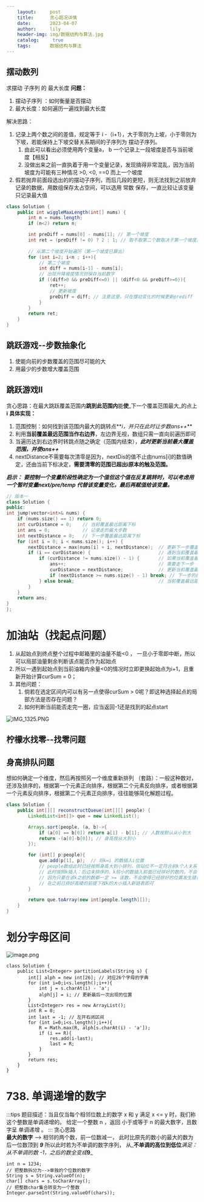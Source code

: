 ```yaml
---
    layout:     post
    title:      贪心题况详情
    date:       2023-04-07
    author:     lily
    header-img: img/数据结构与算法.jpg
    catalog: 	 true
    tags:       数据结构与算法
---
```


## 摆动数列
求摆动 子序列 的 最大长度
**问题：**

1. 摆动子序列 ：如何衡量是否摆动
2. 最大长度：如何遍历一遍找到最大长度

解决思路：

1. 记录上两个数之间的差值，规定等于 i -（i+1），大于零则为上坡，小于零则为下坡，若能保持上下坡交替关系期间的子序列为  摆动子序列。
   1. 由此可以看出必须使用两个变量a， b 一个记录上一段坡度是否与当前坡度【相反】
   2. 没做出来之前一直执着于用一个变量记录，发现搞得非常混乱，因为当前坡度为可能有三种情况 >0,  <0,  ==0 而上一个坡度
2. 假若抛弃前面段选出的的摆动子序列，而后几段的更短，则无法找到之前放弃记录的数据，用数组保存太占空间，可以选用 常数 保存，一直比较让该变量只记录最大值
```java
class Solution {
    public int wiggleMaxLength(int[] nums) {
        int n = nums.length;
        if (n<2) return n;

        int preDiff = nums[0] - nums[1]; // 第一个坡度
        int ret = (preDiff != 0) ? 2 : 1; // 取不取第二个数取决于第一个坡度是否为0
        
        // 从第二个坡度开始遍历（第一个坡度已算出）
        for (int i=2; i<n ; i++){
            // 第二个坡度
            int diff = nums[i-1] - nums[i];
            // 出现升降坡度情况则保存当前数字
            if ((diff>0 && preDiff<=0) || (diff<0 && preDiff>=0)){
                ret++;
                // 更新坡度
                preDiff = diff; // 注意这里，只在摆动变化的时候更新prediff 
            }
        }
        return ret;
    }
}
```
## 跳跃游戏--步数抽象化

1. 使能向前的步数覆盖的范围尽可能的大
2. 用最少的步数增大覆盖范围
## 跳跃游戏Ⅱ
贪心思路：在最大跳跃覆盖范围内**跳到此范围内**能**使**_下一个覆盖范围最大_的点上**i**
**具体实现：**

1. 范围控制：如何找到该范围内最大的跳转点**_i，并只在此时让步数ans++_**
2. 利用**当前覆盖最远范围当作右边界**，左边界无视，数组只需一直向前遍历即可
3. 当遍历达到右边界时转跳点随之确定（范围内结束），**_此时更新当前最大覆盖范围，并使ans++_**
4. nextDistance不需要每次清零是因为，nextDis的值不止由nums[i]的数值确定，还由当前下标决定，**需要清零的范围已超出i原本的触及范围。**

**_启示：_**
**_要控制一个变量阶段性确定为一个值但这个值在反复跳转时，可以考虑用一个暂时变量next/pre/temp 代替该变量变化，最后再赋值给该变量。_**
```cpp
// 版本一
class Solution {
public:
int jump(vector<int>& nums) {
    if (nums.size() == 1) return 0;
    int curDistance = 0;    // 当前覆盖最远距离下标
    int ans = 0;            // 记录走的最大步数
    int nextDistance = 0;   // 下一步覆盖最远距离下标
    for (int i = 0; i < nums.size(); i++) {
        nextDistance = max(nums[i] + i, nextDistance);  // 更新下一步覆盖最远距离下标
        if (i == curDistance) {                         // 遇到当前覆盖最远距离下标
            if (curDistance != nums.size() - 1) {       // 如果当前覆盖最远距离下标不是终点
                ans++;                                  // 需要走下一步
                curDistance = nextDistance;             // 更新当前覆盖最远距离下标（相当于加油了）
                if (nextDistance >= nums.size() - 1) break; // 下一步的覆盖范围已经可以达到终点，结束循环
            } else break;                               // 当前覆盖最远距离下标是集合终点，不用做ans++操作了，直接结束
        }
    }
    return ans;
}
};
```
# 加油站（找起点问题）

1. 从起始点到终点整个过程中邮箱里的油量不能<0 ， 一旦小于零即中断，所以可以局部油量剩余判断该点能否作为起始点
2. 所以一遇到起始点到当前油箱内余量<0的情况时立即更换起始点为i+1，且重新开始计算curSum = 0；
3. 其他问题：
   1. 倘若在选定区间内可以有另一点使得curSum > 0呢？即这种选择起点的局部方法是否存在问题？
   2. 如何判断当前能否走完一圈，应当返回-1还是找到的起点start

![IMG_1325.PNG](https://cdn.nlark.com/yuque/0/2023/png/1238904/1676513642569-4e832eeb-a9a3-4d96-918c-c70d02dbbbd6.png#averageHue=%23fefefe&clientId=uca334234-4546-4&from=paste&height=343&id=u583d1956&name=IMG_1325.PNG&originHeight=514&originWidth=1582&originalType=binary&ratio=1.5&rotation=0&showTitle=false&size=60649&status=done&style=none&taskId=uaa5daebf-bfa8-4193-a535-9c3c42f71cb&title=&width=1054.6666666666667)

## 柠檬水找零--找零问题

## 身高排队问题
想如何确定一个维度，然后再按照另一个维度重新排列
（套路）：一般这种数对，还涉及排序的，根据第一个元素正向排序，根据第二个元素反向排序，或者根据第一个元素反向排序，根据第二个元素正向排序，往往能够简化解题过程。
```java
class Solution {
    public int[][] reconstructQueue(int[][] people) {
        LinkedList<int[]> que = new LinkedList();

        Arrays.sort(people, (a, b)->{
            if (a[0] == b[0]) return a[1] - b[1]; // 人数按默认从小到大
            return -(a[0]-b[0]); // 身高按从大到小
        });

        for (int[] p:people){
            que.add(p[1], p);  // 将k=i 的数插入i位置
            // people数组此时已经按照身高大到小排列，但站位不一定符合前k个人关系
            // 此时按照k插入：后边未排序的、k较小的数插入前面已经排好的数内，不会有任何新问题
            // 因为只要在该k之前的数都一定 >= 该数，不会使得已经排好的位置发生错误，
            // 在之前已排好高矮的前提下按k的大小插入新链表即可
        }

        return que.toArray(new int[people.length][]);
    }
}
```
# 划分字母区间
![image.png](https://cdn.nlark.com/yuque/0/2023/png/1238904/1677513212232-a07dc4ee-ad15-495f-8472-4e264e10de73.png#averageHue=%23faf9f8&clientId=ue0d9ca06-79a9-4&from=paste&height=481&id=uffa55098&name=image.png&originHeight=722&originWidth=1104&originalType=binary&ratio=1.5&rotation=0&showTitle=false&size=90332&status=done&style=none&taskId=ua4e8b346-8bbf-488f-b9bd-c13352332c8&title=&width=736)
```
class Solution {
    public List<Integer> partitionLabels(String s) {
        int[] alph = new int[26]; // 对应26个字母的字典
        for (int i=0;i<s.length();i++){
            int j = s.charAt(i) - 'a';
            alph[j] = i; // 更新最后一次出现的位置
        }
        List<Integer> res = new ArrayList();
        int R = 0;
        int last = -1; // 左开右闭区间
        for (int i=0;i<s.length();i++){
            R = Math.max(R, alph[s.charAt(i) - 'a']);
            if (i == R){
                res.add(i-last);
                last = R;
            }
        }
        return res;
    }
}
```
# **738. 单调递增的数字**
:::tips
题目描述：当且仅当每个相邻位数上的数字 x 和 y 满足 x <= y 时，我们称这个整数是单调递增的。  给定一个整数 n ，返回 小于或等于 n 的最大数字，且数字呈 单调递增 。
:::
贪心思路  
**最大的数字** --> 相邻的两个数，前一位数减一， 此时比原先的数小的最大的数为 后一位数顶到 _**9**_
所以此时若为不单调的数字序列， 从_**不单调的高位到低位**_满足：从不单调的数 -1，之后的数全变成_**9**_
```
int n = 1234;
// 把整数拆分为-->单独的个位数的数字
String s = String.valueOf(n);
char[] chars = s.toCharArray();
// 把整数char集合转变为一个整数
Integer.parseInt(String.valueOf(chars));
```
